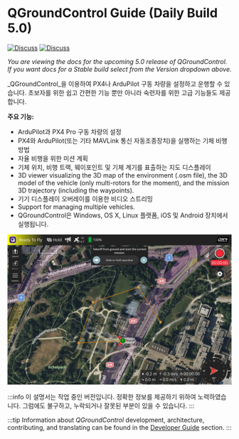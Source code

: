 # QGroundControl Guide (Daily Build 5.0)

[![Discuss](https://img.shields.io/badge/discuss-px4-ff69b4.svg)](http://discuss.px4.io/c/qgroundcontrol/qgroundcontrol-usage)
[![Discuss](https://img.shields.io/badge/discuss-ardupilot-ff69b4.svg)](http://discuss.ardupilot.org/c/ground-control-software/qgroundcontrol)

_You are viewing the docs for the upcoming 5.0 release of QGroundControl. If you want docs for a Stable build select from the Version dropdown above._

_QGroundControl_을 이용하여 PX4나 ArduPilot 구동 차량을 설정하고 운행할 수 있습니다.
초보자를 위한 쉽고 간편한 기능 뿐만 아니라 숙련자를 위한 고급 기능들도 제공합니다.

**주요 기능:**

- ArduPilot과 PX4 Pro 구동 차량의 설정
- PX4와 ArduPilot(또는 기타 MAVLink 통신 자동조종장치)을 실행하는 기체 비행 방법
- 자율 비행을 위한 미션 계획
- 기체 위치, 비행 트랙, 웨이포인트 및 기체 계기를 표출하는 지도 디스플레이
- 3D viewer visualizing the 3D map of the environment (.osm file), the 3D model of the vehicle (only multi-rotors for the moment), and the mission 3D trajectory (including the waypoints).
- 기기 디스플레이 오버레이를 이용한 비디오 스트리밍
- Support for managing multiple vehicles.
- QGroundControl은 Windows, OS X, Linux 플랫폼, iOS 및 Android 장치에서 실행됩니다.

![](../../assets/quickstart/connected_vehicle.jpg)

:::info
이 설명서는 작업 중인 버전입니다.
정확한 정보를 제공하기 위하여 노력하였습니다. 그럼에도 불구하고, 누락되거나 잘못된 부분이 있을 수 있습니다.
:::

:::tip
Information about _QGroundControl_ development, architecture, contributing, and translating can be found in the [Developer Guide](../qgc-dev-guide/index.md) section.
:::
